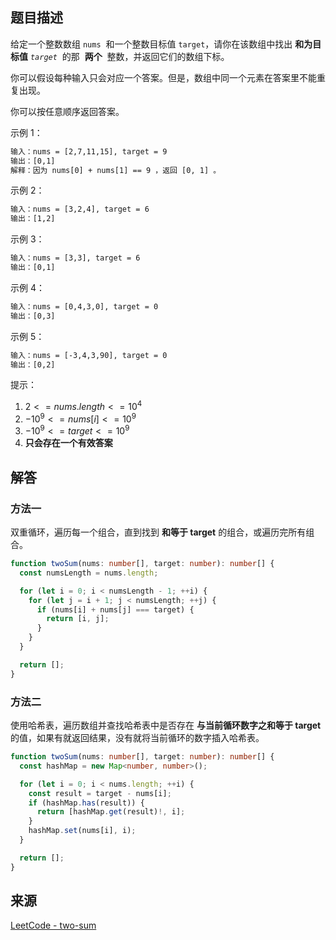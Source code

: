 ## 题目描述

给定一个整数数组 `nums`  和一个整数目标值 `target`，请你在该数组中找出 **和为目标值** *`target`*  的那  **两个**  整数，并返回它们的数组下标。

你可以假设每种输入只会对应一个答案。但是，数组中同一个元素在答案里不能重复出现。

你可以按任意顺序返回答案。

示例 1：

```txt
输入：nums = [2,7,11,15], target = 9
输出：[0,1]
解释：因为 nums[0] + nums[1] == 9 ，返回 [0, 1] 。
```

示例 2：

```txt
输入：nums = [3,2,4], target = 6
输出：[1,2]
```

示例 3：

```txt
输入：nums = [3,3], target = 6
输出：[0,1]
```

示例 4：

```txt
输入：nums = [0,4,3,0], target = 0
输出：[0,3]
```

示例 5：

```txt
输入：nums = [-3,4,3,90], target = 0
输出：[0,2]
```

提示：

1. $2 <= nums.length <= 10^4$
2. $-10^9 <= nums[i] <= 10^9$
3. $-10^9 <= target <= 10^9$
4. **只会存在一个有效答案**

## 解答

### 方法一

双重循环，遍历每一个组合，直到找到 **和等于 target** 的组合，或遍历完所有组合。

```ts
function twoSum(nums: number[], target: number): number[] {
  const numsLength = nums.length;

  for (let i = 0; i < numsLength - 1; ++i) {
    for (let j = i + 1; j < numsLength; ++j) {
      if (nums[i] + nums[j] === target) {
        return [i, j];
      }
    }
  }

  return [];
}
```

### 方法二

使用哈希表，遍历数组并查找哈希表中是否存在 **与当前循环数字之和等于 target** 的值，如果有就返回结果，没有就将当前循环的数字插入哈希表。

```ts
function twoSum(nums: number[], target: number): number[] {
  const hashMap = new Map<number, number>();

  for (let i = 0; i < nums.length; ++i) {
    const result = target - nums[i];
    if (hashMap.has(result)) {
      return [hashMap.get(result)!, i];
    }
    hashMap.set(nums[i], i);
  }

  return [];
}
```

## 来源

[LeetCode - two-sum](https://leetcode-cn.com/problems/two-sum)
